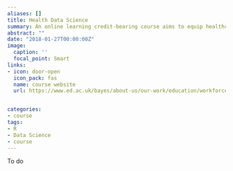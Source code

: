 ```yaml
---
aliases: []
title: Health Data Science 
summary: An online learning credit-bearing course aims to equip healthcare professionals with the key foundations and data skills that are needed for data-driven innovation.
abstract: ""
date: "2018-01-27T00:00:00Z"
image:
  caption: ''
  focal_point: Smart
links:
- icon: door-open
  icon_pack: fas
  name: course website
  url: https://www.ed.ac.uk/bayes/about-us/our-work/education/workforce-development/courses/health-data-science


categories:
- course
tags:
- R
- Data Science
- course
---
```


To do
